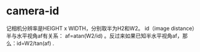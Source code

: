 # camera-id
记相机分辨率是HEIGHT x WIDTH，分别取半为H2和W2。 id（image distance）半与水平视角af有关系： af=atan(W2/id) 。反过来如果已知半水平视角af，那么：id=W2/tan(af) .

